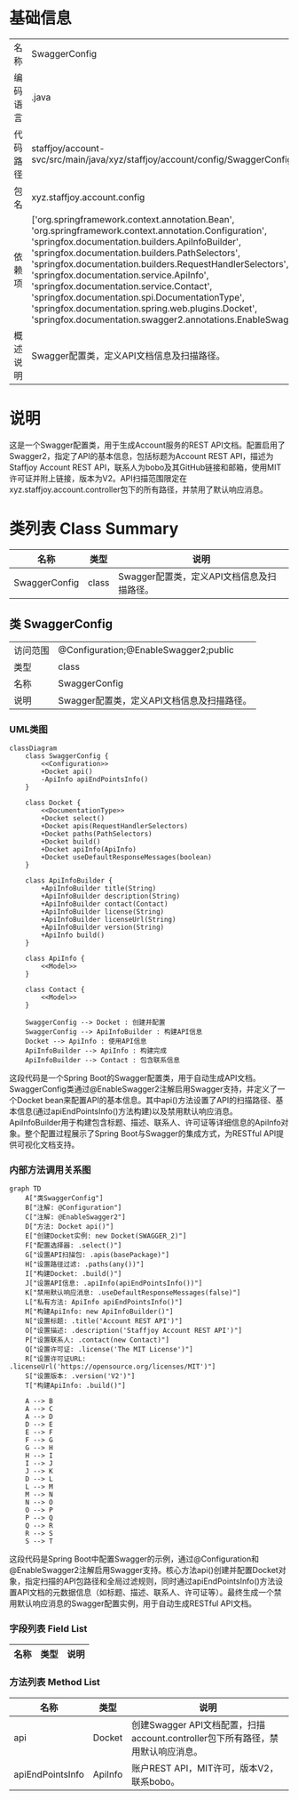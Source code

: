 # 基础信息

|      |      |
|------|------|
| 名称 | SwaggerConfig |
| 编码语言 | .java |
| 代码路径 | staffjoy/account-svc/src/main/java/xyz/staffjoy/account/config/SwaggerConfig.java |
| 包名 | xyz.staffjoy.account.config |
| 依赖项 | ['org.springframework.context.annotation.Bean', 'org.springframework.context.annotation.Configuration', 'springfox.documentation.builders.ApiInfoBuilder', 'springfox.documentation.builders.PathSelectors', 'springfox.documentation.builders.RequestHandlerSelectors', 'springfox.documentation.service.ApiInfo', 'springfox.documentation.service.Contact', 'springfox.documentation.spi.DocumentationType', 'springfox.documentation.spring.web.plugins.Docket', 'springfox.documentation.swagger2.annotations.EnableSwagger2'] |
| 概述说明 | Swagger配置类，定义API文档信息及扫描路径。 |

# 说明

这是一个Swagger配置类，用于生成Account服务的REST API文档。配置启用了Swagger2，指定了API的基本信息，包括标题为Account REST API，描述为Staffjoy Account REST API，联系人为bobo及其GitHub链接和邮箱，使用MIT许可证并附上链接，版本为V2。API扫描范围限定在xyz.staffjoy.account.controller包下的所有路径，并禁用了默认响应消息。

# 类列表 Class Summary

| 名称   | 类型  | 说明 |
|-------|------|-------------|
| SwaggerConfig | class | Swagger配置类，定义API文档信息及扫描路径。 |



## 类 SwaggerConfig

|      |      |
|------|------|
| 访问范围 | @Configuration;@EnableSwagger2;public |
| 类型 | class |
| 名称 | SwaggerConfig |
| 说明 | Swagger配置类，定义API文档信息及扫描路径。 |


### UML类图

```mermaid
classDiagram
    class SwaggerConfig {
        <<Configuration>>
        +Docket api()
        -ApiInfo apiEndPointsInfo()
    }

    class Docket {
        <<DocumentationType>>
        +Docket select()
        +Docket apis(RequestHandlerSelectors)
        +Docket paths(PathSelectors)
        +Docket build()
        +Docket apiInfo(ApiInfo)
        +Docket useDefaultResponseMessages(boolean)
    }

    class ApiInfoBuilder {
        +ApiInfoBuilder title(String)
        +ApiInfoBuilder description(String)
        +ApiInfoBuilder contact(Contact)
        +ApiInfoBuilder license(String)
        +ApiInfoBuilder licenseUrl(String)
        +ApiInfoBuilder version(String)
        +ApiInfo build()
    }

    class ApiInfo {
        <<Model>>
    }

    class Contact {
        <<Model>>
    }

    SwaggerConfig --> Docket : 创建并配置
    SwaggerConfig --> ApiInfoBuilder : 构建API信息
    Docket --> ApiInfo : 使用API信息
    ApiInfoBuilder --> ApiInfo : 构建完成
    ApiInfoBuilder --> Contact : 包含联系信息
```

这段代码是一个Spring Boot的Swagger配置类，用于自动生成API文档。SwaggerConfig类通过@EnableSwagger2注解启用Swagger支持，并定义了一个Docket bean来配置API的基本信息。其中api()方法设置了API的扫描路径、基本信息(通过apiEndPointsInfo()方法构建)以及禁用默认响应消息。ApiInfoBuilder用于构建包含标题、描述、联系人、许可证等详细信息的ApiInfo对象。整个配置过程展示了Spring Boot与Swagger的集成方式，为RESTful API提供可视化文档支持。


### 内部方法调用关系图

```mermaid
graph TD
    A["类SwaggerConfig"]
    B["注解: @Configuration"]
    C["注解: @EnableSwagger2"]
    D["方法: Docket api()"]
    E["创建Docket实例: new Docket(SWAGGER_2)"]
    F["配置选择器: .select()"]
    G["设置API扫描包: .apis(basePackage)"]
    H["设置路径过滤: .paths(any())"]
    I["构建Docket: .build()"]
    J["设置API信息: .apiInfo(apiEndPointsInfo())"]
    K["禁用默认响应消息: .useDefaultResponseMessages(false)"]
    L["私有方法: ApiInfo apiEndPointsInfo()"]
    M["构建ApiInfo: new ApiInfoBuilder()"]
    N["设置标题: .title('Account REST API')"]
    O["设置描述: .description('Staffjoy Account REST API')"]
    P["设置联系人: .contact(new Contact)"]
    Q["设置许可证: .license('The MIT License')"]
    R["设置许可证URL: .licenseUrl('https://opensource.org/licenses/MIT')"]
    S["设置版本: .version('V2')"]
    T["构建ApiInfo: .build()"]

    A --> B
    A --> C
    A --> D
    D --> E
    E --> F
    F --> G
    G --> H
    H --> I
    I --> J
    J --> K
    D --> L
    L --> M
    M --> N
    N --> O
    O --> P
    P --> Q
    Q --> R
    R --> S
    S --> T
```

这段代码是Spring Boot中配置Swagger的示例，通过@Configuration和@EnableSwagger2注解启用Swagger支持。核心方法api()创建并配置Docket对象，指定扫描的API包路径和全局过滤规则，同时通过apiEndPointsInfo()方法设置API文档的元数据信息（如标题、描述、联系人、许可证等）。最终生成一个禁用默认响应消息的Swagger配置实例，用于自动生成RESTful API文档。

### 字段列表 Field List

| 名称  | 类型  | 说明 |
|-------|-------|------|

### 方法列表 Method List

| 名称  | 类型  | 说明 |
|-------|-------|------|
| api | Docket | 创建Swagger API文档配置，扫描account.controller包下所有路径，禁用默认响应消息。 |
| apiEndPointsInfo | ApiInfo | 账户REST API，MIT许可，版本V2，联系bobo。 |





